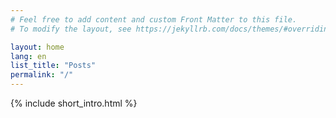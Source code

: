 ```yaml
---
# Feel free to add content and custom Front Matter to this file.
# To modify the layout, see https://jekyllrb.com/docs/themes/#overriding-theme-defaults

layout: home
lang: en
list_title: "Posts"
permalink: "/"
---
```


{% include short_intro.html %}